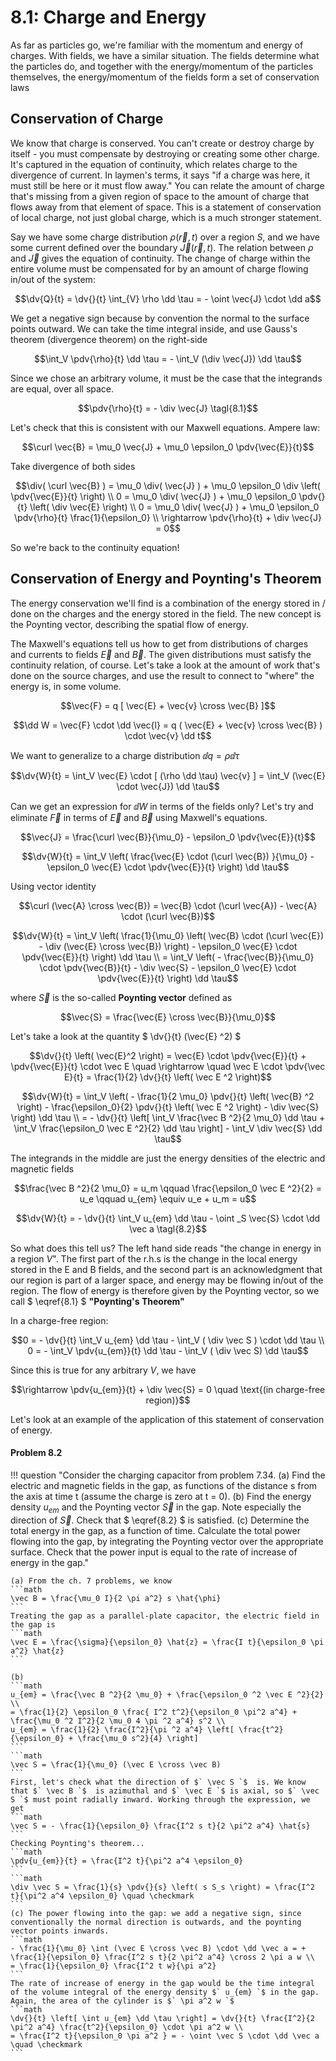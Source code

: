 # 8.1: Charge and Energy

As far as particles go, we're familiar with the momentum and energy of charges. With fields, we have a similar situation. The fields determine what the particles do, and together with the energy/momentum of the particles themselves, the energy/momentum of the fields form a set of conservation laws

## Conservation of Charge

We know that charge is conserved. You can't create or destroy charge by itself - you must compensate by destroying or creating some other charge. It's captured in the equation of continuity, which relates charge to the divergence of current. In laymen's terms, it says "if a charge was here, it must still be here or it must flow away." You can relate the amount of charge that's missing from a given region of space to the amount of charge that flows away from that element of space. This is a statement of conservation of local charge, not just global charge, which is a much stronger statement.

Say we have some charge distribution $` \rho(\vec{r}, t) `$ over a region _S_, and we have some current defined over the boundary $` \vec{J}(\vec{r}, t) `$. The relation between $` \rho `$ and $` \vec{J} `$ gives the equation of continuity. The change of charge within the entire volume must be compensated for by an amount of charge flowing in/out of the system:

```math
\dv{Q}{t} = \dv{}{t} \int_{V} \rho \dd \tau = - \oint \vec{J} \cdot \dd a
```

We get a negative sign because by convention the normal to the surface points outward. We can take the time integral inside, and use Gauss's theorem (divergence theorem) on the right-side

```math
\int_V \pdv{\rho}{t} \dd \tau = - \int_V (\div \vec{J}) \dd \tau
```

Since we chose an arbitrary volume, it must be the case that the integrands are equal, over all space.

```math
\pdv{\rho}{t} = - \div \vec{J} \tagl{8.1}
```

Let's check that this is consistent with our Maxwell equations. Ampere law:
```math
\curl \vec{B} = \mu_0 \vec{J} + \mu_0 \epsilon_0 \pdv{\vec{E}}{t}
```
Take divergence of both sides
```math
\div( \curl \vec{B} ) = \mu_0 \div( \vec{J} ) + \mu_0 \epsilon_0 \div \left( \pdv{\vec{E}}{t} \right) \\
0 = \mu_0 \div( \vec{J} ) + \mu_0 \epsilon_0 \pdv{}{t} \left( \div \vec{E} \right) \\
0 = \mu_0 \div( \vec{J} ) + \mu_0 \epsilon_0 \pdv{\rho}{t} \frac{1}{\epsilon_0} \\
\rightarrow \pdv{\rho}{t} + \div \vec{J} = 0
```
So we're back to the continuity equation!

## Conservation of Energy and Poynting's Theorem

The energy conservation we'll find is a combination of the energy stored in / done on the charges and the energy stored in the field. The new concept is the Poynting vector, describing the spatial flow of energy.

The Maxwell's equations tell us how to get from distributions of charges and currents to fields $` \vec{E} `$ and $` \vec{B} `$. The given distributions must satisfy the continuity relation, of course. Let's take a look at the amount of work that's done on the source charges, and use the result to connect to "where" the energy is, in some volume.

```math
\vec{F} = q [ \vec{E} + \vec{v} \cross \vec{B} ]
```
```math
\dd W = \vec{F} \cdot \dd \vec{l} = q ( \vec{E} + \vec{v} \cross \vec{B} ) \cdot \vec{v} \dd t
```
We want to generalize to a charge distribution $` \dd q = \rho \dd \tau `$ 
```math
\dv{W}{t} = \int_V \vec{E} \cdot [ (\rho \dd \tau) \vec{v} ] = \int_V (\vec{E} \cdot \vec{J}) \dd \tau
```
Can we get an expression for $` \dd W `$ in terms of the fields only? Let's try and eliminate $` \vec{F} `$ in terms of $` \vec{E} `$ and $` \vec{B} `$ using Maxwell's equations.
```math
\vec{J} = \frac{\curl \vec{B}}{\mu_0} - \epsilon_0 \pdv{\vec{E}}{t}
```
```math
\dv{W}{t} = \int_V \left( \frac{\vec{E} \cdot (\curl \vec{B}) }{\mu_0} - \epsilon_0 \vec{E} \cdot \pdv{\vec{E}}{t} \right) \dd \tau
```

Using vector identity
```math
\curl (\vec{A} \cross \vec{B}) = \vec{B} \cdot (\curl \vec{A}) - \vec{A} \cdot (\curl \vec{B})
```
```math
\dv{W}{t} = \int_V \left( \frac{1}{\mu_0} \left( \vec{B} \cdot (\curl \vec{E}) - \div (\vec{E} \cross \vec{B}) \right) - \epsilon_0 \vec{E} \cdot \pdv{\vec{E}}{t} \right) \dd \tau \\
= \int_V \left( - \frac{\vec{B}}{\mu_0} \cdot \pdv{\vec{B}}{t} - \div \vec{S} - \epsilon_0 \vec{E} \cdot \pdv{\vec{E}}{t} \right) \dd \tau
```
where $` \vec{S} `$ is the so-called __Poynting vector__ defined as
```math
\vec{S} = \frac{\vec{E} \cross \vec{B}}{\mu_0}
```
Let's take a look at the quantity $` \dv{}{t} (\vec{E} ^2) `$ 
```math
\dv{}{t} \left( \vec{E}^2 \right) = \vec{E} \cdot \pdv{\vec{E}}{t} + \pdv{\vec{E}}{t} \cdot \vec E \quad \rightarrow \quad \vec E \cdot \pdv{\vec E}{t} = \frac{1}{2} \dv{}{t} \left( \vec E ^2 \right)
```
```math
\dv{W}{t} = \int_V  \left( - \frac{1}{2 \mu_0} \pdv{}{t} \left( \vec{B} ^2 \right) - \frac{\epsilon_0}{2} \pdv{}{t} \left( \vec E ^2 \right) - \div \vec{S} \right) \dd \tau \\
 = - \dv{}{t} \left[ \int_V \frac{\vec B ^2}{2 \mu_0} \dd \tau + \int_V \frac{\epsilon_0 \vec E ^2}{2} \dd \tau \right] - \int_V \div \vec{S} \dd \tau
```
The integrands in the middle are just the energy densities of the electric and magnetic fields
```math
\frac{\vec B ^2}{2 \mu_0} = u_m \qquad \frac{\epsilon_0 \vec E ^2}{2}  = u_e \qquad u_{em} \equiv u_e + u_m = u
```
```math
\dv{W}{t} = - \dv{}{t} \int_V u_{em} \dd \tau - \oint _S \vec{S} \cdot \dd \vec a \tagl{8.2}
```
So what does this tell us? The left hand side reads "the change in energy in a region _V_". The first part of the r.h.s is the change in the local energy stored in the E and B fields, and the second part is an acknowledgment that our region is part of a larger space, and energy may be flowing in/out of the region. The flow of energy is therefore given by the Poynting vector, so we call $` \eqref{8.1} `$ __"Poynting's Theorem"__

In a charge-free region:
```math
0 = - \dv{}{t} \int_V u_{em} \dd \tau - \int_V ( \div \vec S ) \cdot \dd \tau \\
0 = - \int_V \pdv{u_{em}}{t} \dd \tau - \int_V ( \div \vec S) \dd \tau
```
Since this is true for any arbitrary _V_, we have
```math
\rightarrow \pdv{u_{em}}{t} + \div \vec{S} = 0 \quad \text{(in charge-free region)}
```

Let's look at an example of the application of this statement of conservation of energy.

#### Problem 8.2

!!! question "Consider the charging capacitor from problem 7.34. (a) Find the electric and magnetic fields in the gap, as functions of the distance s from the axis at time t (assume the charge is zero at t = 0). (b) Find the energy density $` u_{em} `$ and the Poynting vector $` \vec S `$ in the gap. Note especially the direction of $` \vec S `$. Check that $` \eqref{8.2} `$ is satisfied. (c) Determine the total energy in the gap, as a function of time. Calculate the total power flowing into the gap, by integrating the Poynting vector over the appropriate surface. Check that the power input is equal to the rate of increase of energy in the gap."
    
    (a) From the ch. 7 problems, we know
    ```math
    \vec B = \frac{\mu_0 I}{2 \pi a^2} s \hat{\phi}
    ```
    Treating the gap as a parallel-plate capacitor, the electric field in the gap is
    ```math
    \vec E = \frac{\sigma}{\epsilon_0} \hat{z} = \frac{I t}{\epsilon_0 \pi a^2} \hat{z}
    ```

    (b)
    ```math
    u_{em} = \frac{\vec B ^2}{2 \mu_0} + \frac{\epsilon_0 ^2 \vec E ^2}{2}  \\
    = \frac{1}{2} \epsilon_0 \frac{ I^2 t^2}{\epsilon_0 \pi^2 a^4} + \frac{\mu_0 ^2 I^2}{2 \mu_0 4 \pi ^2 a^4} s^2 \\
    u_{em} = \frac{1}{2} \frac{I^2}{\pi ^2 a^4} \left[ \frac{t^2}{\epsilon_0} + \frac{\mu_0 s^2}{4} \right]
    ```
    ```math
    \vec S = \frac{1}{\mu_0} (\vec E \cross \vec B)
    ```
    First, let's check what the direction of $` \vec S `$  is. We know that $` \vec B `$  is azimuthal and $` \vec E `$ is axial, so $` \vec S `$ must point radially inward. Working through the expression, we get
    ```math
    \vec S = - \frac{1}{\epsilon_0} \frac{I^2 s t}{2 \pi^2 a^4} \hat{s}
    ```
    Checking Poynting's theorem...
    ```math
    \pdv{u_{em}}{t} = \frac{I^2 t}{\pi^2 a^4 \epsilon_0} 
    ```
    ```math
    \div \vec S = \frac{1}{s} \pdv{}{s} \left( s S_s \right) = \frac{I^2 t}{\pi^2 a^4 \epsilon_0} \quad \checkmark
    ```
    (c) The power flowing into the gap: we add a negative sign, since conventionally the normal direction is outwards, and the poynting vector points inwards.
    ```math
    - \frac{1}{\mu_0} \int (\vec E \cross \vec B) \cdot \dd \vec a = + \frac{1}{\epsilon_0} \frac{I^2 s t}{2 \pi^2 a^4} \cross 2 \pi a w \\
    = \frac{1}{\epsilon_0} \frac{I^2 t w}{\pi a^2}
    ```
    The rate of increase of energy in the gap would be the time integral of the volume integral of the energy density $` u_{em} `$ in the gap. Again, the area of the cylinder is $` \pi a^2 w `$ 
    ```math
    \dv{}{t} \left[ \int u_{em} \dd \tau \right] = \dv{}{t} \frac{I^2}{2 \pi^2 a^4} \frac{t^2}{\epsilon_0} \cdot \pi a^2 w \\ 
    = \frac{I^2 t}{\epsilon_0 \pi a^2 } = - \oint \vec S \cdot \dd \vec a \quad \checkmark
    ```
    

